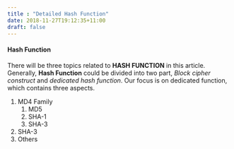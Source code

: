 ```yaml
---
title : "Detailed Hash Function"
date: 2018-11-27T19:12:35+11:00
draft: false
---
```

#### Hash Function

There will be three topics related to **HASH FUNCTION** in this article. Generally, **Hash Function** could be divided into two part, *Block cipher construct* and *dedicated hash function*. Our focus is on dedicated function, which contains three aspects.
1. MD4 Family
    1. MD5
    2. SHA-1
    3. SHA-3
2. SHA-3
3. Others